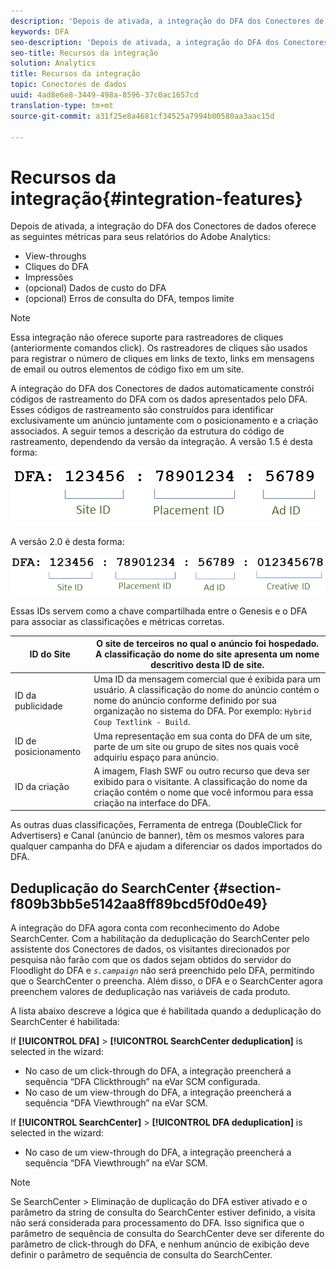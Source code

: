 ```yaml
---
description: 'Depois de ativada, a integração do DFA dos Conectores de dados oferece as seguintes métricas para seus relatórios do Adobe Analytics '
keywords: DFA
seo-description: 'Depois de ativada, a integração do DFA dos Conectores de dados oferece as seguintes métricas para seus relatórios do Adobe Analytics '
seo-title: Recursos da integração
solution: Analytics
title: Recursos da integração
topic: Conectores de dados
uuid: 4ad8e6e8-3449-498a-8596-37c0ac1657cd
translation-type: tm+mt
source-git-commit: a31f25e8a4681cf34525a7994b00580aa3aac15d

---
```



# Recursos da integração{#integration-features}

Depois de ativada, a integração do DFA dos Conectores de dados oferece as seguintes métricas para seus relatórios do Adobe Analytics:

* View-throughs
* Cliques do DFA
* Impressões
* (opcional) Dados de custo do DFA
* (opcional) Erros de consulta do DFA, tempos limite

>[!NOTE]
>
>Essa integração não oferece suporte para rastreadores de cliques (anteriormente comandos click). Os rastreadores de cliques são usados para registrar o número de cliques em links de texto, links em mensagens de email ou outros elementos de código fixo em um site.

A integração do DFA dos Conectores de dados automaticamente constrói códigos de rastreamento do DFA com os dados apresentados pelo DFA. Esses códigos de rastreamento são construídos para identificar exclusivamente um anúncio juntamente com o posicionamento e a criação associados. A seguir temos a descrição da estrutura do código de rastreamento, dependendo da versão da integração. A versão 1.5 é desta forma:

![](assets/DFA_id_struct1_5.png)

A versão 2.0 é desta forma:

![](assets/DFA_id_struct2.png)

Essas IDs servem como a chave compartilhada entre o Genesis e o DFA para associar as classificações e métricas corretas.

| ID do Site | O site de terceiros no qual o anúncio foi hospedado. A classificação do nome do site apresenta um nome descritivo desta ID de site. |
|---|---|
| ID da publicidade | Uma ID da mensagem comercial que é exibida para um usuário. A classificação do nome do anúncio contém o nome do anúncio conforme definido por sua organização no sistema do DFA. Por exemplo: `Hybrid Coup Textlink - Build`. |
| ID de posicionamento | Uma representação em sua conta do DFA de um site, parte de um site ou grupo de sites nos quais você adquiriu espaço para anúncio. |
| ID da criação | A imagem, Flash SWF ou outro recurso que deva ser exibido para o visitante. A classificação do nome da criação contém o nome que você informou para essa criação na interface do DFA. |

As outras duas classificações, Ferramenta de entrega (DoubleClick for Advertisers) e Canal (anúncio de banner), têm os mesmos valores para qualquer campanha do DFA e ajudam a diferenciar os dados importados do DFA.

## Deduplicação do SearchCenter {#section-f809b3bb5e5142aa8ff89bcd5f0d0e49}

A integração do DFA agora conta com reconhecimento do Adobe SearchCenter. Com a habilitação da deduplicação do SearchCenter pelo assistente dos Conectores de dados, os visitantes direcionados por pesquisa não farão com que os dados sejam obtidos do servidor do Floodlight do DFA e *`s.campaign`* não será preenchido pelo DFA, permitindo que o SearchCenter o preencha. Além disso, o DFA e o SearchCenter agora preenchem valores de deduplicação nas variáveis de cada produto.

A lista abaixo descreve a lógica que é habilitada quando a deduplicação do SearchCenter é habilitada:

If **[!UICONTROL DFA]** &gt; **[!UICONTROL SearchCenter deduplication]** is selected in the wizard:

* No caso de um click-through do DFA, a integração preencherá a sequência “DFA Clickthrough” na eVar SCM configurada.
* No caso de um view-through do DFA, a integração preencherá a sequência “DFA Viewthrough” na eVar SCM.

If **[!UICONTROL SearchCenter]** &gt; **[!UICONTROL DFA deduplication]** is selected in the wizard:

* No caso de um view-through do DFA, a integração preencherá a sequência “DFA Viewthrough” na eVar SCM.

>[!NOTE]
>
>Se SearchCenter &gt; Eliminação de duplicação do DFA estiver ativado e o parâmetro da string de consulta do SearchCenter estiver definido, a visita não será considerada para processamento do DFA. Isso significa que o parâmetro de sequência de consulta do SearchCenter deve ser diferente do parâmetro de click-through do DFA, e nenhum anúncio de exibição deve definir o parâmetro de sequência de consulta do SearchCenter.

